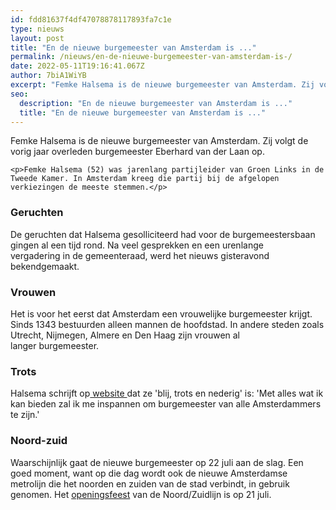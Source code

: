 ```yaml
---
id: fdd81637f4df47078878117893fa7c1e
type: nieuws
layout: post
title: "En de nieuwe burgemeester van Amsterdam is ..."
permalink: /nieuws/en-de-nieuwe-burgemeester-van-amsterdam-is-/
date: 2022-05-11T19:16:41.067Z
author: 7biA1WiYB
excerpt: "Femke Halsema is de nieuwe burgemeester van Amsterdam. Zij volgt de vorig jaar overleden burgemeester Eberhard van der Laan op.   "
seo:
  description: "En de nieuwe burgemeester van Amsterdam is ..."
  title: "En de nieuwe burgemeester van Amsterdam is ..."
---
```

Femke Halsema is de nieuwe burgemeester van Amsterdam. Zij volgt de vorig jaar overleden burgemeester Eberhard van der Laan op.   

    <p>Femke Halsema (52) was jarenlang partijleider van Groen Links in de Tweede Kamer. In Amsterdam kreeg die partij bij de afgelopen verkiezingen de meeste stemmen.</p>
<h3>Geruchten</h3>
<p>De geruchten dat Halsema gesolliciteerd had voor de burgemeestersbaan gingen al een tijd rond. Na veel gesprekken en een urenlange vergadering in de gemeenteraad, werd het nieuws gisteravond bekendgemaakt.</p>
<h3>Vrouwen</h3>
<p>Het is voor het eerst dat Amsterdam een vrouwelijke burgemeester krijgt. Sinds 1343 bestuurden alleen mannen de hoofdstad. In andere steden zoals Utrecht, Nijmegen, Almere en Den Haag zijn vrouwen al langer burgemeester.</p>
<h3>Trots</h3>
<p>Halsema schrijft op<a href="https://www.femkehalsema.nl/?_sp=fcdebb7c-719f-4b99-a329-533b026b666a.1530169778011" target="_blank"> website </a>dat ze 'blij, trots en nederig' is: 'Met alles wat ik kan bieden zal ik me inspannen om burgemeester van alle Amsterdammers te zijn.' </p>
<h3>Noord-zuid</h3>
<p>Waarschijnlijk gaat de nieuwe burgemeester op 22 juli aan de slag. Een goed moment, want op die dag wordt ook de nieuwe Amsterdamse metrolijn die het noorden en zuiden van de stad verbindt, in gebruik genomen. Het <a href="https://wijnemenjemee.nl/nieuws/openingsfeest-21-juli-de-volksopera-kunstenaar-peter-zegveld-voor-arti-et-amicitiae" target="_blank">openingsfeest</a> van de Noord/Zuidlijn is op 21 juli.</p>  
